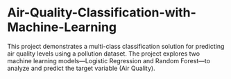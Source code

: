 # Air-Quality-Classification-with-Machine-Learning
This project demonstrates a multi-class classification solution for predicting air quality levels using a pollution dataset. The project explores two machine learning models—Logistic Regression and Random Forest—to analyze and predict the target variable (Air Quality). 
